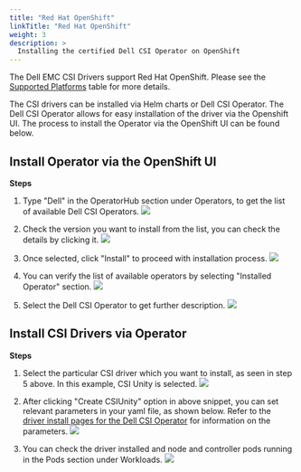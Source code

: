 ```yaml
---
title: "Red Hat OpenShift"
linkTitle: "Red Hat OpenShift"
weight: 3
description: >
  Installing the certified Dell CSI Operator on OpenShift
---
```

The Dell EMC CSI Drivers support Red Hat OpenShift.  Please see the [Supported Platforms](../../dell-csi-driver/#supported-platforms) table for more details. 

The CSI drivers can be installed via Helm charts or Dell CSI Operator.  The Dell CSI Operator allows for easy installation of the driver via the Openshift UI. The process to install the Operator via the OpenShift UI can be found below.

## Install Operator via the OpenShift UI

**Steps**

1. Type "Dell" in the OperatorHub section under Operators, to get the list of available Dell CSI Operators.
![](../oc1.PNG)

2. Check the version you want to install from the list, you can check the details by clicking it.
![](../oc2.PNG)

3. Once selected, click "Install" to proceed with installation process.
![](../oc3.PNG)

4. You can verify the list of available operators by selecting "Installed Operator" section.
![](../oc4.PNG)

5. Select the Dell CSI Operator to get further description.
![](../oc5.PNG)

## Install CSI Drivers via Operator

**Steps**

1. Select the particular CSI driver which you want to install, as seen in step 5 above. In this example, CSI Unity is selected.
![](../driver1.PNG)

2. After clicking "Create CSIUnity" option in above snippet, you can set relevant parameters in your yaml file, as shown below.  Refer to the [driver install pages for the Dell CSI Operator](../../installation/operator/#driver-install-via-dell-csi-operator) for information on the parameters.
![](../driver2.PNG)

3. You can check the driver installed and node and controller pods running in the Pods section under Workloads.
![](../driver3.png)
